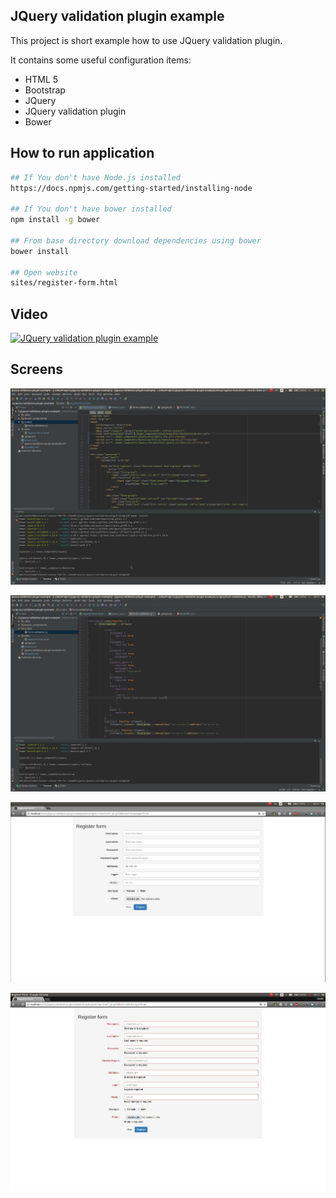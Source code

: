JQuery validation plugin example
--------------------------------

This project is short example how to use JQuery validation plugin.

It contains some useful configuration items:

- HTML 5
- Bootstrap
- JQuery
- JQuery validation plugin
- Bower


How to run application
---------------------------------------------
```bash
## If You don't have Node.js installed
https://docs.npmjs.com/getting-started/installing-node

## If You don't have bower installed
npm install -g bower

## From base directory download dependencies using bower
bower install

## Open website
sites/register-form.html
```


Video
-----

[![JQuery validation plugin example](http://img.youtube.com/vi/KNjEojpTwlk/0.jpg)](http://www.youtube.com/watch?v=KNjEojpTwlk "JQuery validation plugin example")


Screens
---------------------------------------------

![Screen 1](https://github.com/DanielMichalski/jquery-validation-plugin-example/blob/master/screens/1.png "Screen 1")

![Screen 2](https://github.com/DanielMichalski/jquery-validation-plugin-example/blob/master/screens/2.png "Screen 2")

![Screen 3](https://github.com/DanielMichalski/jquery-validation-plugin-example/blob/master/screens/3.png "Screen 3")

![Screen 4](https://github.com/DanielMichalski/jquery-validation-plugin-example/blob/master/screens/4.png "Screen 4")